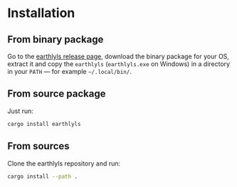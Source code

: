 # Installation

## From binary package

Go to the [earthlyls release page](https://github.com/glehmann/earthlyls/releases), download the binary package for
your OS, extract it and copy the `earthlyls` (`earthlyls.exe` on Windows) in a directory in your `PATH` — for example
`~/.local/bin/`.

## From source package

Just run:

~~~sh
cargo install earthlyls
~~~

## From sources

Clone the earthlyls repository and run:

~~~sh
cargo install --path .
~~~


